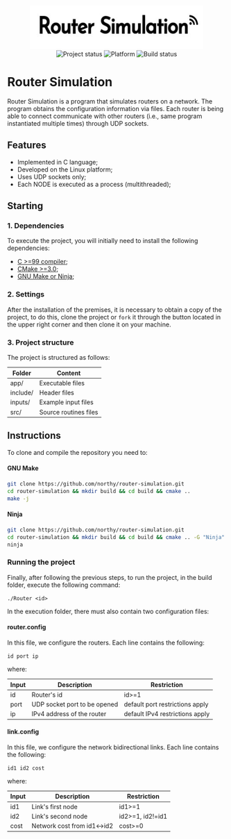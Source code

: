 <p align="center">
    <img width="400" height="100" src="logo.jpg" title="Project Logo"><br />
    <img src="https://img.shields.io/maintenance/yes/2021?style=for-the-badge" title="Project status">
    <img src="https://img.shields.io/badge/platform-linux-lightgray?style=for-the-badge" title="Platform">
    <img src="https://img.shields.io/github/workflow/status/northy/router-simulation/compile?style=for-the-badge" title="Build status">
</p>

# Router Simulation

Router Simulation is a program that simulates routers on a network. The program obtains the configuration information via files. Each router is being able to connect
communicate with other routers (i.e., same program instantiated multiple times)
through UDP sockets.

## Features

* Implemented in C language;
* Developed on the Linux platform;
* Uses UDP sockets only;
* Each NODE is executed as a process (multithreaded);

## Starting

### 1. Dependencies

To execute the project, you will initially need to install the following dependencies:

- [C >=99 compiler](https://gcc.gnu.org/);
- [CMake >=3.0](https://cmake.org/);
- [GNU Make or Ninja](https://www.gnu.org/software/make/);

### 2. Settings

After the installation of the premises, it is necessary to obtain a copy of the project, to do this, clone the project or `fork` it through the button located in the upper right corner and then clone it on your machine.

### 3. Project structure

The project is structured as follows:

| Folder   | Content               |
|----------|-----------------------|
| app/     | Executable files      |
| include/ | Header files          |
| inputs/  | Example input files   |
| src/     | Source routines files |

## Instructions

To clone and compile the repository you need to:

#### GNU Make

```sh
git clone https://github.com/northy/router-simulation.git
cd router-simulation && mkdir build && cd build && cmake ..
make -j
```

#### Ninja

```sh
git clone https://github.com/northy/router-simulation.git
cd router-simulation && mkdir build && cd build && cmake .. -G "Ninja"
ninja
```

### Running the project

Finally, after following the previous steps, to run the project, in the build folder, execute the following command:

```
./Router <id>
```

In the execution folder, there must also contain two configuration files:

#### router.config

In this file, we configure the routers. Each line contains the following:

```
id port ip
```

where:

| Input | Description                  | Restriction                     |
|-------|------------------------------|---------------------------------|
| id    | Router's id                  | id>=1                           |
| port  | UDP socket port to be opened | default port restrictions apply |
| ip    | IPv4 address of the router   | default IPv4 restrictions apply |

#### link.config

In this file, we configure the network bidirectional links. Each line contains the following:

```
id1 id2 cost
```

where:

| Input | Description                 | Restriction          |
|-------|-----------------------------|----------------------|
| id1   | Link's first node           | id1>=1               |
| id2   | Link's second node          | id2>=1, id2!=id1 |
| cost  | Network cost from id1<->id2 | cost>=0              |
